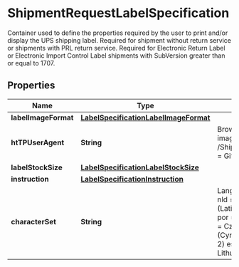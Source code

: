 

# ShipmentRequestLabelSpecification

Container used to define the properties required by the user to print and/or display the UPS shipping label.  Required for shipment without return service or shipments with PRL return service. Required for Electronic Return Label or Electronic Import Control Label shipments with SubVersion greater than or equal to 1707.

## Properties

| Name | Type | Description | Notes |
|------------ | ------------- | ------------- | -------------|
|**labelImageFormat** | [**LabelSpecificationLabelImageFormat**](LabelSpecificationLabelImageFormat.md) |  |  |
|**htTPUserAgent** | **String** | Browser HTTPUserAgent String. This is the preferred way of identifying GIF image type to be generated.  Required if /ShipmentRequest/LabelSpecificationLabelSpecification/LabelImageFormat/Code &#x3D; Gif. Default to Mozilla/4.5 if this field is missing or has invalid value. |  [optional] |
|**labelStockSize** | [**LabelSpecificationLabelStockSize**](LabelSpecificationLabelStockSize.md) |  |  |
|**instruction** | [**LabelSpecificationInstruction**](LabelSpecificationInstruction.md) |  |  [optional] |
|**characterSet** | **String** | Language character set expected on label. Valid values: dan &#x3D; Danish (Latin-1) nld &#x3D; Dutch (Latin-1) fin &#x3D; Finnish (Latin-1) fra &#x3D; French (Latin-1) deu &#x3D; German (Latin-1) itl &#x3D; Italian (Latin-1) nor &#x3D; Norwegian (Latin-1) pol  &#x3D; Polish (Latin-2) por &#x3D; Poruguese (Latin-1) spa &#x3D; Spanish (Latin-1)  swe &#x3D; Swedish (Latin-1)  ces &#x3D; Czech (Latin-2) hun &#x3D; Hungarian (Latin-2) slk &#x3D; Slovak (Latin-2) rus &#x3D; Russian (Cyrillic) tur &#x3D; Turkish (Latin-5) ron &#x3D; Romanian (Latin-2) bul &#x3D; Bulgarian (Latin-2) est &#x3D; Estonian (Latin-2) ell &#x3D; Greek (Latin-2) lav &#x3D; Latvian (Latin-2) lit &#x3D; Lithuanian (Latin-2) eng &#x3D; English (Latin-1)  Default is English (Latin-1). |  [optional] |



